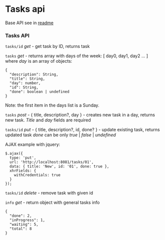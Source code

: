 #  Tasks api

Base API see in [readme](README.md)


### Tasks API
`tasks/id` _get_ - get task by ID, returns task

`tasks` _get_ - returns array with days of the week:
[ day0, day1, day2 ... ]
where _day_ is an array of objects:
```
{
  "description": String,
  "title": String,
  "day": number,
  "id": String,
  "done": boolean | undefined
}
```
Note: the first item in the days list is a Sunday.

`tasks` _post_ - { title, description?, day } - creates new task in a day, returns new task. _Title_ and _day_ fields are required

`tasks/id` _put_ - { title, description?, id, done? } - update existing task, returns updated task
_done_ can be only *true* | *false* | *undefined*


AJAX example with jquery:

```
$.ajax({
  type: 'put',
  url: 'http://localhost:8081/tasks/01',
  data: { title: 'New', id: '01', done: true },
  xhrFields: {
    withCredentials: true
  }
});
```

`tasks/id` _delete_ - remove task with given id

`info` _get_ - return object with general tasks info
```
{
  "done": 2,
  "inProgress": 1,
  "waiting": 5,
  "total": 8
}

```
